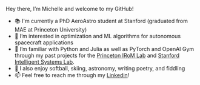 Hey there, I’m Michelle and welcome to my GitHub! 
- 📚 I'm currently a PhD AeroAstro student at Stanford (graduated from MAE at Princeton University)
- 🚀 I’m interested in optimization and ML algorithms for autonomous spacecraft applications
- 🌱 I’m familiar with Python and Julia as well as PyTorch and OpenAI Gym through my past projects for the [Princeton IRoM Lab](https://irom-lab.princeton.edu/) and [Stanford Intelligent Systems Lab](https://sisl.stanford.edu/). 
- 🧩 I also enjoy softball, skiing, astronomy, writing poetry, and fiddling
- 📫 Feel free to reach me through my [Linkedin](linkedin.com/in/mtho/)!


<!---
michelleho-24/michelleho-24 is a ✨ special ✨ repository because its `README.md` (this file) appears on your GitHub profile.
You can click the Preview link to take a look at your changes.
--->
